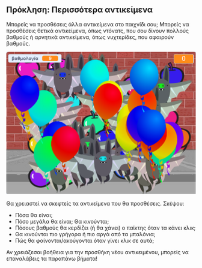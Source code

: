 ## Πρόκληση: Περισσότερα αντικείμενα
Μπορείς να προσθέσεις άλλα αντικείμενα στο παιχνίδι σου; Μπορείς να προσθέσεις θετικά αντικείμενα, όπως ντόνατς, που σου δίνουν πολλούς βαθμούς ή αρνητικά αντικείμενα, όπως νυχτερίδες, που αφαιρούν βαθμούς.

![στιγμιότυπο οθόνης](images/balloons-objects.png)

Θα χρειαστεί να σκεφτείς τα αντικείμενα που θα προσθέσεις. Σκέψου:

+ Πόσα θα είναι;
+ Πόσο μεγάλα θα είναι; Θα κινούνται;
+ Πόσους βαθμούς θα κερδίζει (ή θα χάνει) ο παίκτης όταν τα κάνει κλικ;
+ Θα κινούνται πιο γρήγορα ή πιο αργά από τα μπαλόνια;
+ Πώς θα φαίνονται/ακούγονται όταν γίνει κλικ σε αυτά;

Αν χρειάζεσαι βοήθεια για την προσθήκη νέου αντικειμένου, μπορείς να επαναλάβεις τα παραπάνω βήματα!

